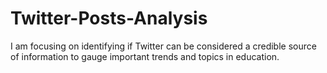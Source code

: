 # Twitter-Posts-Analysis
I am focusing on identifying if Twitter can be considered a credible source of information to gauge important trends and topics in education.
